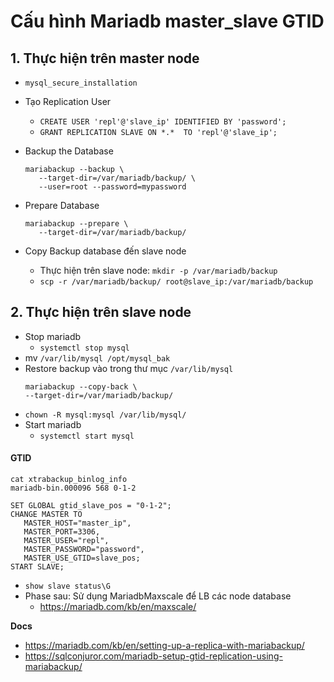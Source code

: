 # Cấu hình Mariadb master_slave GTID 
## 1. Thực hiện trên master node
- `mysql_secure_installation`
- Tạo Replication User
    + `CREATE USER 'repl'@'slave_ip' IDENTIFIED BY 'password';`
    + `GRANT REPLICATION SLAVE ON *.*  TO 'repl'@'slave_ip';`
- Backup the Database
    ```
    mariabackup --backup \
       --target-dir=/var/mariadb/backup/ \
       --user=root --password=mypassword
    ```

- Prepare Database
    ```
    mariabackup --prepare \
       --target-dir=/var/mariadb/backup/
    ```

- Copy Backup database đến slave node
    + Thực hiện trên slave node: `mkdir -p /var/mariadb/backup`
    + `scp -r /var/mariadb/backup/ root@slave_ip:/var/mariadb/backup`
## 2. Thực hiện trên slave node
- Stop mariadb
    + `systemctl stop mysql`
- mv `/var/lib/mysql /opt/mysql_bak`
- Restore backup vào trong thư mục `/var/lib/mysql`
    ```
    mariabackup --copy-back \
    --target-dir=/var/mariadb/backup/
    ```
- `chown -R mysql:mysql /var/lib/mysql/`
- Start mariadb
    + `systemctl start mysql`
#### GTID
```
cat xtrabackup_binlog_info
mariadb-bin.000096 568 0-1-2
```

```
SET GLOBAL gtid_slave_pos = "0-1-2";
CHANGE MASTER TO 
   MASTER_HOST="master_ip", 
   MASTER_PORT=3306, 
   MASTER_USER="repl",  
   MASTER_PASSWORD="password", 
   MASTER_USE_GTID=slave_pos;
START SLAVE;
```
- `show slave status\G`
- Phase sau: Sử dụng MariadbMaxscale để LB các node database
    + https://mariadb.com/kb/en/maxscale/

__Docs__
- https://mariadb.com/kb/en/setting-up-a-replica-with-mariabackup/
- https://sqlconjuror.com/mariadb-setup-gtid-replication-using-mariabackup/